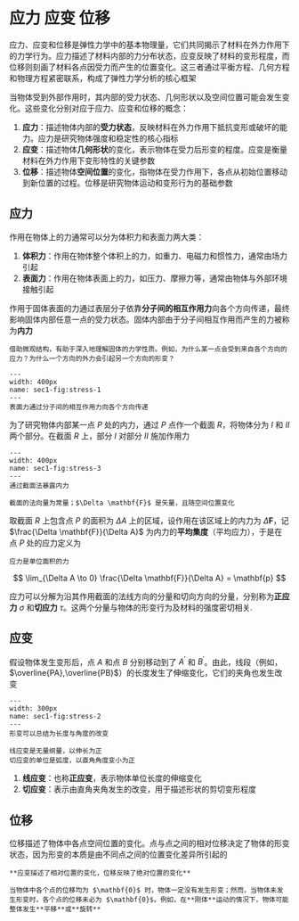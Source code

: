 # 应力 应变 位移

<span class="gray-text">
应力、应变和位移是弹性力学中的基本物理量，它们共同揭示了材料在外力作用下的力学行为。应力描述了材料内部的力分布状态，应变反映了材料的变形程度，而位移则刻画了材料各点因受力而产生的位置变化。这三者通过平衡方程、几何方程和物理方程紧密联系，构成了弹性力学分析的核心框架
</span>


当物体受到外部作用时，其内部的受力状态、几何形状以及空间位置可能会发生变化。这些变化分别对应于应力、应变和位移的概念：

1. **应力**：描述物体内部的**受力状态**，反映材料在外力作用下抵抗变形或破坏的能力。应力是研究物体强度和稳定性的核心指标
2. **应变**：描述物体**几何形状**的变化，表示物体在受力后形变的程度。应变是衡量材料在外力作用下变形特性的关键参数
3. **位移**：描述物体**空间位置**的变化，指物体在受力作用下，各点从初始位置移动到新位置的过程。位移是研究物体运动和变形行为的基础参数


## 应力

作用在物体上的力通常可以分为体积力和表面力两大类：

1. **体积力**：作用在物体整个体积上的力，如重力、电磁力和惯性力，通常由场力引起
2. **表面力**：作用在物体表面上的力，如压力、摩擦力等，通常由物体与外部环境接触引起

作用于固体表面的力通过表层分子依靠**分子间的相互作用力**向各个方向传递，最终影响固体内部任意一点的受力状态。固体内部由于分子间相互作用而产生的力被称为**内力**

```{margin}
借助微观结构，有助于深入地理解固体的力学性质。例如，为什么某一点会受到来自各个方向的应力？为什么一个方向的外力会引起另一个方向的形变？
```

```{figure} ../../../images/Elasticity/chap1/stress-1.png
---
width: 400px
name: sec1-fig:stress-1
---
表面力通过分子间的相互作用力向各个方向传递
```

为了研究物体内部某一点 $P$ 处的内力，通过 $P$ 点作一个截面 $R$，将物体分为 $I$ 和 $II$ 两个部分。在截面 $R$ 上，部分 $I$ 对部分 $II$ 施加作用力

```{figure} ../../../images/Elasticity/chap1/stress-2.png
---
width: 400px
name: sec1-fig:stress-3
---
通过截面法暴露内力
```

```{margin}
截面的法向量为常量；$\Delta \mathbf{F}$ 是矢量，且随空间位置变化
```

取截面 $R$ 上包含点 $P$ 的面积为 $\Delta A$ 上的区域，设作用在该区域上的内力为 $\Delta \mathbf{F}$，记 $\frac{\Delta \mathbf{F}}{\Delta A}$ 为内力的**平均集度**（平均应力），于是在点 $P$ 处的应力定义为

```{margin}
应力是单位面积的力
```

$$
\lim_{\Delta A \to 0} \frac{\Delta \mathbf{F}}{\Delta A} = \mathbf{p}
$$


应力可以分解为沿其作用截面的法线方向的分量和切向方向的分量，分别称为**正应力** $\sigma$ 和**切应力** $\tau$。这两个分量与物体的形变行为及材料的强度密切相关.

## 应变
假设物体发生变形后，点 $A$ 和点 $B$ 分别移动到了 $A^{'}$ 和 $B^{'}$。由此，线段（例如，$\overline{PA},\overline{PB}$）的长度发生了伸缩变化，它们的夹角也发生改变

```{figure} ../../../images/Elasticity/chap1/strain-1.png
---
width: 300px
name: sec1-fig:stress-2
---
形变可以总结为长度与角度的改变
```

```{margin}
线应变是无量纲量，以伸长为正  
切应变的单位是弧度，以直角角度变小为正
```

1. **线应变**：也称**正应变**，表示物体单位长度的伸缩变化
2. **切应变**：表示由直角夹角发生的改变，用于描述形状的剪切变形程度

## 位移

位移描述了物体中各点空间位置的变化。点与点之间的相对位移决定了物体的形变状态，因为形变的本质是由不同点之间的位置变化差异所引起的

```{note}
**应变描述了相对位置的变化，位移反映了绝对位置的变化**

当物体中各个点的位移均为 $\mathbf{0}$ 时，物体一定没有发生形变；然而，当物体未发生形变时，各个点的位移未必为 $\mathbf{0}$。例如，在**刚体**运动的情况下，物体可能整体发生**平移**或**旋转**
```
